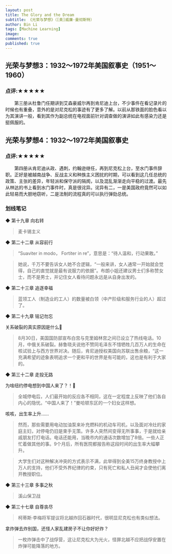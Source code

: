 ```yaml
---
layout: post
title: The Glory and the Dream
subtitle: 《光荣与梦想》（[美]威廉·曼彻斯特）
author: Bin Li
tags: [Machine Learning]
image: 
comments: true
published: true
---
```



## 光荣与梦想3：1932～1972年美国叙事史（1951～1960）

### 点评:★★★★★
　　第三册从杜鲁门任期讲到艾森豪威尔再到肯尼迪上台，不少事件在看记录片的时候也有重叠，意外的是对尼克松的事迹有了更多了解。以前从那铁面的脸色看以为其演讲一般，看到其作为副总统在电视面前针对调查做的演讲如此有感染力还是挺佩服的。

## 光荣与梦想4：1932～1972年美国叙事史

### 点评:★★★★★
　　第四册从肯尼迪从政、遇刺，约翰逊继任，再到尼克松上台，至水门事件辞职。正好是被越南战争、反战主义和种族主义困扰的时期，可以看到这几任总统的政策、主张的差异，年轻派和保守派的隔阂，以及混乱渐渐走向平稳的过渡。最先从林达的书上看到水门事件时，真是很诧异。诧异有二，一是美国政府竟然可以如此轻易而大胆地窃听，二是法制的流程真的可以执行弹劾总统。


### 划线笔记

◆ 第十九章 向右转

> 麦卡锡主义


◆ 第二十二章 从容前行

> “Suaviter in modo， Fortiter in re”，意思是：“待人温和，行动果敢。”

> 她说，千万不要告诉女人她不合逻辑，“一般来讲，女人通常一开始就会觉得，自己的直觉就是最有说服力的依据”。布朗小姐还建议男士们多称赞女士，而不是男士，并记住女人看待问题永远是从自身出发的。


◆ 第二十三章 追逐幸福

> 蓝领工人（制造业的工人）的数量被白领（中产阶级和服务行业的人）超过了。



◆ 第二十九章 铭记勿忘

关系破裂的真实原因是什么🤔
> 8月30日，美国国防部宣布白宫与克里姆林宫之间已设立了热线电话。10月，中俄关系破裂。赫鲁晓夫说他不赞同毛泽东不惜牺牲几百万人的生命在核试验上与西方世界对决。随后，肯尼迪授权美国向苏联出售余粮，“这一充满希望的迹象表明追求一个更和平的世界是有可能的，这也是有利于大家的。


◆ 第三十二章 走投无路

为啥纽约停电想到中国人来了？！🤔
> 全城停电后，人们最开始的反应各不相同，这在一定程度上反映了他们各自内心的隐忧。“中国人来了！”曼哈顿东区的一个妇女这样想。

咳咳，出生率上升……
> 然而，那些需要用电动加油泵来补充燃料的机动车司机，以及面对冷灶的家庭主妇，对停电仍旧是束手无策。许多人突然间变得无所事事，于是就给亲戚朋友打打电话。电话还能用，当晚市内的通话次数增加了8倍。一些人正忙着做其他的事。9个月后，所有医院都报告称这段时间的出生率大幅攀升。

> 大学生们对这种解决冲突的方式表示不满，此举得到全美15万终身教授中上万人的支持，他们不受外界纪律的约束，只有死亡和私人丑闻才会使他们离开教授职位。


◆ 第三十三章 多事之秋

> 溪山保卫战


◆ 第三十七章 自尊丧尽

> 柯蒂斯·李梅将军提议将北越炸回石器时代，很明显尼克松也有类似想法。

拿炸弹去炸别国，还怪人家乱建房子不让你好好炸？
> 一枚炸弹击中了战俘营，这让尼克松大为光火，怪罪北越不应把战俘安置在炸弹可能降落的地方。


 

